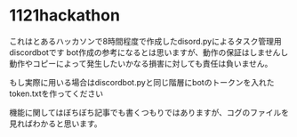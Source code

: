# 1121hackathon
これはとあるハッカソンで8時間程度で作成したdisord.pyによるタスク管理用discordbotです
bot作成の参考になるとは思いますが、動作の保証はしませんし動作やコピーによって発生したいかなる損害に対しても責任は負いません。

もし実際に用いる場合はdiscordbot.pyと同じ階層にbotのトークンを入れたtoken.txtを作ってください

機能に関してはぼちぼち記事でも書くつもりではありますが、コグのファイルを見ればわかると思います。
